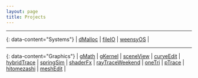```yaml
---
layout: page
title: Projects
---
```





---
{: data-content="Systems"}
| <a href="https://github.com/eqdiag/brownCS1310/tree/main/cs300-s23-projects/dmalloc">dMalloc</a> | 
 <a href="https://github.com/eqdiag/brownCS1310/tree/main/cs300-s23-projects/fileio">fileIO</a> | 
 <a href="https://github.com/eqdiag/brownCS1310/tree/main/cs300-s23-projects/weensyos">weensyOS</a> | 

---
{: data-content="Graphics"}
| <a href="https://github.com/eqdiag/gMath">gMath</a> | 
 <a href="https://github.com/eqdiag/gKernel">gKernel</a> |
 <a href="https://github.com/eqdiag/sceneView">sceneView</a>   |
 <a href="https://github.com/eqdiag/curveEdit">curveEdit</a>   | 
 <a href="https://github.com/eqdiag/hybridTrace">hybridTrace</a> |
 <a href="https://github.com/eqdiag/springSim">springSim</a> | 
 <a href="https://github.com/eqdiag/shaderFx">shaderFx</a> |
 <a href="https://github.com/eqdiag/rayTraceWeekend">rayTraceWeekend</a> | 
 <a href="https://github.com/eqdiag/oneTri">oneTri</a> | 
<a href="https://github.com/eqdiag/myScotty3d/blob/main/README_A3.md">pTrace</a> | 
<a href="https://github.com/eqdiag/hitomezashi">hitomezashi</a> |
<a href="https://github.com/eqdiag/myScotty3d/blob/main/README_A2.md">meshEdit</a> | 








